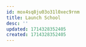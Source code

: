 ```yaml
---
id: mox4sq8ju03o31l0xec9rnm
title: Launch School
desc: ''
updated: 1714328352405
created: 1714328352405
---
```

